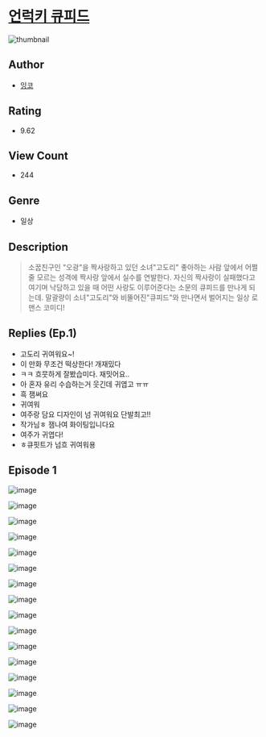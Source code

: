 # [언럭키 큐피드](https://comic.naver.com/challenge/list?titleId=810223)
![thumbnail](https://image-comic.pstatic.net/user_contents_data/challenge_comic/2023/05/23/366831/upload_7219382792615178854_480x623.jpeg)

## Author
- [잉코](https://comic.naver.com/artistTitle?id=366831)

## Rating
- 9.62

## View Count
- 244

## Genre
- 일상

## Description
> 소꿉친구인 "오광"을 짝사랑하고 있던 소녀"고도리" 좋아하는 사람 앞에서 어쩔 줄 모르는 성격에 짝사랑 앞에서 실수를 연발한다. 자신의 짝사랑이 실패했다고 여기며 낙담하고 있을 때 어떤 사랑도 이루어준다는 소문의 큐피드를 만나게 되는데. 말괄량이 소녀"고도리"와 비뚤어진"큐피드"와 만나면서 벌어지는 일상 로맨스 코미디!

## Replies (Ep.1)
- 고도리 귀여워요~!
- 이 만화 무조건 떡상한다! 개재밌다
- ㅋㅋ 흐뭇하게 잘봤습미다. 재밋어요..
- 아 혼자 유리 수습하는거 웃긴데 귀엽고 ㅠㅠ
- 흑 잼써요
- 귀여워
- 여주랑 담요 디자인이 넘 귀여워요 단발최고!!
- 작가님ㅎ 잼나여 화이팅입니다요
- 여주가 귀엽다!
- ㅎ큐핏트가 넘흐 귀여워용

## Episode 1
![image](https://image-comic.pstatic.net/user_contents_data/challenge_comic/2023/05/24/366831/upload_7148676481221223523.jpeg)

![image](https://image-comic.pstatic.net/user_contents_data/challenge_comic/2023/05/24/366831/upload_7161625433936586085.jpeg)

![image](https://image-comic.pstatic.net/user_contents_data/challenge_comic/2023/05/24/366831/upload_3774407060123497008.jpeg)

![image](https://image-comic.pstatic.net/user_contents_data/challenge_comic/2023/05/24/366831/upload_3833470797489844788.jpeg)

![image](https://image-comic.pstatic.net/user_contents_data/challenge_comic/2023/05/24/366831/upload_3978759186772223541.jpeg)

![image](https://image-comic.pstatic.net/user_contents_data/challenge_comic/2023/05/24/366831/upload_3689347716086181986.jpeg)

![image](https://image-comic.pstatic.net/user_contents_data/challenge_comic/2023/05/24/366831/upload_3473229930944803891.jpeg)

![image](https://image-comic.pstatic.net/user_contents_data/challenge_comic/2023/05/24/366831/upload_3472385505275950137.jpeg)

![image](https://image-comic.pstatic.net/user_contents_data/challenge_comic/2023/05/24/366831/upload_3977916737443477047.jpeg)

![image](https://image-comic.pstatic.net/user_contents_data/challenge_comic/2023/05/24/366831/upload_3689117922437248353.jpeg)

![image](https://image-comic.pstatic.net/user_contents_data/challenge_comic/2023/05/24/366831/upload_7018407455972930359.jpeg)

![image](https://image-comic.pstatic.net/user_contents_data/challenge_comic/2023/05/24/366831/upload_3472332918485169253.jpeg)

![image](https://image-comic.pstatic.net/user_contents_data/challenge_comic/2023/05/24/366831/upload_7149289827562763622.jpeg)

![image](https://image-comic.pstatic.net/user_contents_data/challenge_comic/2023/05/24/366831/upload_7003491484753343289.jpeg)

![image](https://image-comic.pstatic.net/user_contents_data/challenge_comic/2023/05/24/366831/upload_3473182625385964598.jpeg)

![image](https://image-comic.pstatic.net/user_contents_data/challenge_comic/2023/05/24/366831/upload_4048846437887456101.jpeg)
